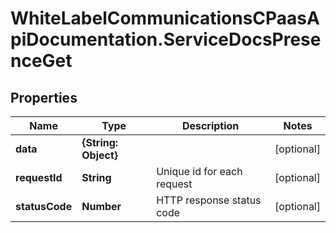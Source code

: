 # WhiteLabelCommunicationsCPaasApiDocumentation.ServiceDocsPresenceGet

## Properties

Name | Type | Description | Notes
------------ | ------------- | ------------- | -------------
**data** | **{String: Object}** |  | [optional] 
**requestId** | **String** | Unique id for each request | [optional] 
**statusCode** | **Number** | HTTP response status code | [optional] 


